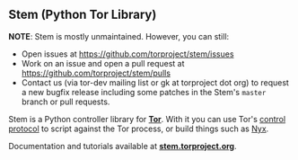 ## Stem (Python Tor Library)

**NOTE**: Stem is mostly unmaintained. However, you can still:

* Open issues at <https://github.com/torproject/stem/issues>
* Work on an issue and open a pull request at <https://github.com/torproject/stem/pulls>
* Contact us (via tor-dev mailing list or gk at torproject dot org) to request
    a new bugfix release including some patches in the Stem's `master` branch or
    pull requests.

Stem is a Python controller library for **[Tor](https://www.torproject.org/)**. With it you can use Tor's [control protocol](https://gitweb.torproject.org/torspec.git/tree/control-spec.txt) to script against the Tor process, or build things such as [Nyx](https://nyx.torproject.org/).

Documentation and tutorials available at **[stem.torproject.org](https://stem.torproject.org/)**.
